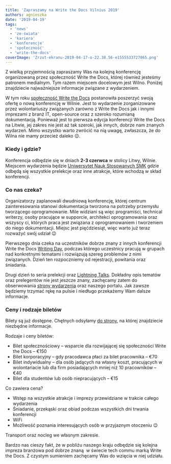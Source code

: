 ```yaml
---
title: 'Zapraszamy na Write the Docs Vilnius 2019'
authors: agnieszka
date: '2019-04-19'
tags:
  - 'news'
  - 'ze-świata'
  - 'kariera'
  - 'konferencje'
  - 'społeczność'
  - 'write-the-docs'
coverImage: 'Zrzut-ekranu-2019-04-17-o-22.38.56-e1555533727865.png'
---
```


Z wielką przyjemnością zapraszamy Was na kolejną konferencję organizowaną przez
społeczność Write the Docs, której również jesteśmy patronem medialnym. Tym
razem miejscem docelowym jest Wilno. Poniżej znajdziecie najważniejsze
informacje związane z wydarzeniem.

<!--truncate-->

W tym roku [społeczność Write the Docs](https://www.writethedocs.org/#)
postanowiła poszerzyć swoją ofertę o nową konferencję w Wilnie. Jest to
wydarzenie zorganizowane przez wolontariuszy związanych zarówno z Write the Docs
jak i innymi imprezami z branż IT, open-source oraz z szeroko rozumianą
dokumentacją. Ponieważ jest to pierwsza edycja konferencji Write the Docs na
Litwie, jej zakres nie jest aż tak szeroki, jak innych, dobrze nam znanych
wydarzeń. Mimo wszystko warto zwrócić na nią uwagę, zwłaszcza, że do Wilna nie
mamy przecież daleko 😉.

### Kiedy i gdzie?

Konferencja odbędzie się w dniach **2-3 czerwca** w stolicy Litwy, Wilnie.
Miejscem wydarzenia będzie
[Uniwersytet Nauk Stosowanych SMK](https://www.smk.lt/en/) gdzie odbędą się
wszystkie prelekcje oraz inne atrakcje, które wchodzą w skład konferencji.

### Co nas czeka?

Organizatorzy zaplanowali dwudniową konferencję, której centrum zainteresowania
stanowi dokumentacja tworzona na potrzeby przemysłu tworzącego oprogramowanie.
Mile widziani są więc programiści, technical writerzy, osoby pracujące w
supporcie, architekci oprogramowania oraz wszyscy ci, których praca jest
związana z oprogramowaniem i tworzeniem do niego dokumentacji. Miejsc jest
pięćdziesiąt, więc warto już teraz rozważyć swój udział 😉

Pierwszego dnia czeka na uczestników dobrze znany z innych konferencji Write the
Docs [Writing Day](https://www.writethedocs.org/conf/vilnius/2019/writing-day/),
podczas którego uczestnicy pracują w grupach nad konkretnymi tematami i
rozwiązują szereg problemów z nimi związanych. Dzień ten rozpoczniemy od
rejestracji, powitania oraz śniadania.

Drugi dzień to seria prelekcji oraz
[Lightning Talks](https://www.writethedocs.org/conf/vilnius/2019/lightning-talks/).
Dokładny opis tematów oraz prelegentów nie jest jeszcze znany, zachęcamy zatem
do obserwowania
[strony wydarzenia](https://www.writethedocs.org/conf/vilnius/2019/) oraz
naszego portalu. Jak zawsze będziemy trzymać rękę na pulsie i niedługo
przekażemy Wam dalsze informacje.

### Ceny i rodzaje biletów

Bilety są już dostępne. Chętnych odsyłamy
[do strony](https://www.writethedocs.org/conf/vilnius/2019/tickets/), na której
znajdziecie niezbędne informacje.

Rodzaje i ceny biletów:

- Bilet społecznościowy – wsparcie dla rozwijającej się społeczności Write the
  Docs – €150
- Bilet korporacyjny – gdy pracodawca płaci za bilet pracownika – €70
- Bilet indywidualny – dla osób jadących na własny koszt, pracujących w
  wolontariacie lub dla firm posiadających mniej niż 10 pracowników – €40
- Bilet dla studentów lub osób niepracujących – €15

Co zawiera cena?

- Wstęp na wszystkie atrakcje i imprezy przewidziane w trakcie całego wydarzenia
- Śniadanie, przekąski oraz obiad podczas wszystkich dni trwania konferencji
- WiFi
- Możliwość poznania interesujących osób w przyjaznym otoczeniu 😉

Transport oraz nocleg we własnym zakresie.

Bardzo nas cieszy fakt, że w pobliżu naszego kraju odbędzie się kolejna impreza
branżowa pod dobrze znaną  w świecie tech commu marką Write the Docs. Z czystym
sumieniem zachęcamy Was do wzięcia w niej udziału.

